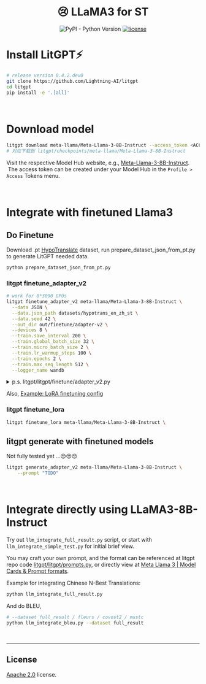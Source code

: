<div align="center">

# 😢 LLaMA3 for ST 
![PyPI - Python Version](https://img.shields.io/badge/python-3.10-Green)
[![license](https://img.shields.io/badge/License-Apache%202.0-blue.svg)](https://github.com/Lightning-AI/lit-stablelm/blob/master/LICENSE)

</div>


# Install LitGPT⚡
```bash
# release version 0.4.2.dev0
git clone https://github.com/Lightning-AI/litgpt
cd litgpt
pip install -e '.[all]'
```

&nbsp;
# Download model
```bash
litgpt download meta-llama/Meta-Llama-3-8B-Instruct --access_token <ACCESS-TOKEN>
# 对应下载到 litgpt/checkpoints/meta-llama/Meta-Llama-3-8B-Instruct
```
Visit the respective Model Hub website, e.g., [Meta-Llama-3-8B-Instruct](https://huggingface.co/meta-llama/Meta-Llama-3-8B-Instruct). 
&nbsp;The access token can be created under your Model Hub in the `Profile > Access` Tokens menu.

&nbsp;
# Integrate with finetuned Llama3
## Do Finetune
Download .pt [HypoTranslate](vscode-local:/d%3A/Workaholic/Postgraduate/2024%E6%98%A5/HypoTranslate/sacrebleu_hypotranslate.py) dataset, run prepare_dataset_json_from_pt.py to generate LitGPT needed data.
```bash
python prepare_dataset_json_from_pt.py
```
### litgpt finetune_adapter_v2
```bash
# work for 8*3090 GPUs
litgpt finetune_adapter_v2 meta-llama/Meta-Llama-3-8B-Instruct \
  --data JSON \
  --data.json_path datasets/hypotrans_en_zh_st \
  --data.seed 42 \
  --out_dir out/finetune/adapter-v2 \
  --devices 8 \
  --train.save_interval 200 \
  --train.global_batch_size 32 \
  --train.micro_batch_size 2 \
  --train.lr_warmup_steps 100 \
  --train.epochs 2 \
  --train.max_seq_length 512 \
  --logger_name wandb
```

<details>
  <summary>p.s. litgpt/litgpt/finetune/adapter_v2.py</summary>

```python
def setup(
    checkpoint_dir: Path,
    out_dir: Path = Path("out/finetune/adapter-v2"),
    precision: Optional[str] = None,
    quantize: Optional[Literal["bnb.nf4", "bnb.nf4-dq", "bnb.fp4", "bnb.fp4-dq", "bnb.int8-training"]] = None,
    devices: Union[int, str] = 1,
    data: Optional[DataModule] = None,
    train: TrainArgs = TrainArgs(
        save_interval=1000,
        log_interval=1,
        global_batch_size=16,
        micro_batch_size=1,
        lr_warmup_steps=100,
        epochs=5,
        max_seq_length=None,
    ),
    eval: EvalArgs = EvalArgs(interval=100, max_new_tokens=100, max_iters=100),
    optimizer: Union[str, Dict] = "AdamW",
    logger_name: Literal["wandb", "tensorboard", "csv"] = "csv",
    seed: int = 1337,
) -> None:
    """Finetune a model using the Adapter V2 method.

    Arguments:
        checkpoint_dir: The path to the base model's checkpoint directory to load for finetuning.
        out_dir: Directory in which to save checkpoints and logs. If running in a Lightning Studio Job, look for it in
            /teamspace/jobs/<job-name>/share.
        precision: The precision to use for finetuning. Possible choices: "bf16-true", "bf16-mixed", "32-true".
        quantize: If set, quantize the model with this algorithm. See ``tutorials/quantize.md`` for more information.
        devices: How many devices/GPUs to use.
        data: Data-related arguments. If not provided, the default is ``litgpt.data.Alpaca``.
        train: Training-related arguments. See ``litgpt.args.TrainArgs`` for details.
        eval: Evaluation-related arguments. See ``litgpt.args.EvalArgs`` for details.
        optimizer: An optimizer name (such as "AdamW") or config.
        logger_name: The name of the logger to send metrics to.
        seed: The random seed to use for reproducibility.
    """
```
&nbsp;
</details>

Also, [Example: LoRA finetuning config](https://github.com/Lightning-AI/litgpt/tree/7d0430a78edecd532309ae03eac07e45b4e485ad?tab=readme-ov-file#training-recipes:~:text=Example%3A%20LoRA%20finetuning%20config)

### litgpt finetune_lora
```bash
litgpt finetune_lora meta-llama/Meta-Llama-3-8B-Instruct \
```
## litgpt generate with finetuned models
Not fully tested yet ...😔😔😔
```bash
litgpt generate_adapter_v2 meta-llama/Meta-Llama-3-8B-Instruct \
    --prompt "TODO"
```

&nbsp;
# Integrate directly using LLaMA3-8B-Instruct
Try out `llm_integrate_full_result.py` script,
or start with `llm_integrate_simple_test.py` for initial brief view.

You may craft your own prompt, and the format can be referenced at litgpt repo code
[litgpt/litgpt/prompts.py](https://github.com/Lightning-AI/litgpt/blob/c032d88867cddb5894f23aef45e435921ad0a65e/litgpt/prompts.py#L203), or directly view at [Meta Llama 3 | Model Cards & Prompt formats](https://llama.meta.com/docs/model-cards-and-prompt-formats/meta-llama-3/).

Example for integrating Chinese N-Best Translations:
```bash
python llm_integrate_full_result.py
```
And do BLEU,
```bash
# --dataset full_result / fleurs / covost2 / mustc
python llm_integrate_bleu.py --dataset full_result
```




&nbsp;

----
## License

[Apache 2.0](https://github.com/Lightning-AI/litgpt/blob/main/LICENSE) license.
